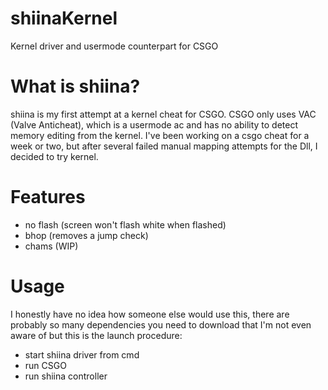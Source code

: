 # shiinaKernel
Kernel driver and usermode counterpart for CSGO

# What is shiina?

shiina is my first attempt at a kernel cheat for CSGO. CSGO only uses VAC (Valve Anticheat), which is a usermode ac and has no ability to detect memory editing from the kernel. I've been working on a csgo cheat for a week or two, but after several failed manual mapping attempts for the Dll, I decided to try kernel.



# Features

- no flash (screen won't flash white when flashed)
- bhop (removes a jump check)
- chams (WIP)

# Usage

I honestly have no idea how someone else would use this, there are probably so many dependencies you need to download that I'm not even aware of but this is the launch procedure:

- start shiina driver from cmd
- run CSGO
- run shiina controller

